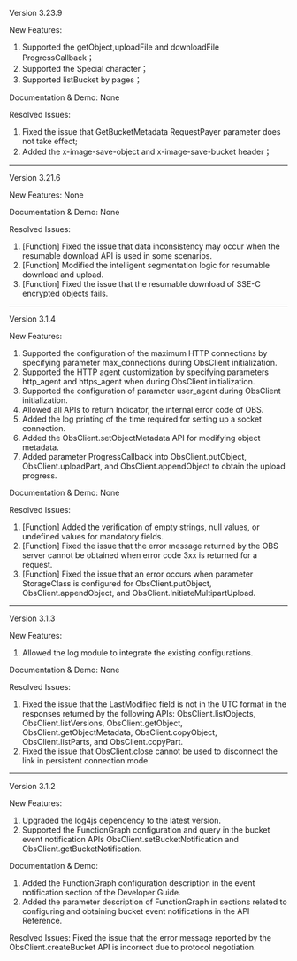 ﻿Version 3.23.9

New Features:
1. Supported the getObject,uploadFile and downloadFile ProgressCallback；
2. Supported the Special character；
3. Supported listBucket by pages；

Documentation & Demo: None

Resolved Issues:
1. Fixed the issue that GetBucketMetadata RequestPayer parameter does not take effect;
2. Added the x-image-save-object and x-image-save-bucket header；

-----------------------------------------------------------------------------------

Version 3.21.6

New Features: None

Documentation & Demo: None

Resolved Issues:

1. [Function] Fixed the issue that data inconsistency may occur when the resumable download API is used in some scenarios.
2. [Function] Modified the intelligent segmentation logic for resumable download and upload.
3. [Function] Fixed the issue that the resumable download of SSE-C encrypted objects fails.

----
Version 3.1.4

New Features:
1. Supported the configuration of the maximum HTTP connections by specifying parameter max_connections during ObsClient initialization.
2. Supported the HTTP agent customization by specifying parameters http_agent and https_agent when during ObsClient initialization.
3. Supported the configuration of parameter user_agent during ObsClient initialization.
4. Allowed all APIs to return Indicator, the internal error code of OBS.
5. Added the log printing of the time required for setting up a socket connection.
6. Added the ObsClient.setObjectMetadata API for modifying object metadata.
7. Added parameter ProgressCallback into ObsClient.putObject, ObsClient.uploadPart, and ObsClient.appendObject to obtain the upload progress.


Documentation & Demo: None

Resolved Issues:

1. [Function] Added the verification of empty strings, null values, or undefined values for mandatory fields.
2. [Function] Fixed the issue that the error message returned by the OBS server cannot be obtained when error code 3xx is returned for a request.
3. [Function] Fixed the issue that an error occurs when parameter StorageClass is configured for ObsClient.putObject, ObsClient.appendObject, and ObsClient.InitiateMultipartUpload.
-----------------------------------------------------------------------------------

Version 3.1.3

New Features:
1. Allowed the log module to integrate the existing configurations.

Documentation & Demo: None

Resolved Issues:
1. Fixed the issue that the LastModified field is not in the UTC format in the responses returned by the following APIs: ObsClient.listObjects, ObsClient.listVersions, ObsClient.getObject, ObsClient.getObjectMetadata, ObsClient.copyObject, ObsClient.listParts, and ObsClient.copyPart.
2. Fixed the issue that ObsClient.close cannot be used to disconnect the link in persistent connection mode.
-----------------------------------------------------------------------------------

Version 3.1.2

New Features:
1. Upgraded the log4js dependency to the latest version.
2. Supported the FunctionGraph configuration and query in the bucket event notification APIs ObsClient.setBucketNotification and ObsClient.getBucketNotification.

Documentation & Demo:
1. Added the FunctionGraph configuration description in the event notification section of the Developer Guide.
2. Added the parameter description of FunctionGraph in sections related to configuring and obtaining bucket event notifications in the API Reference.

Resolved Issues:
Fixed the issue that the error message reported by the ObsClient.createBucket API is incorrect due to protocol negotiation.
